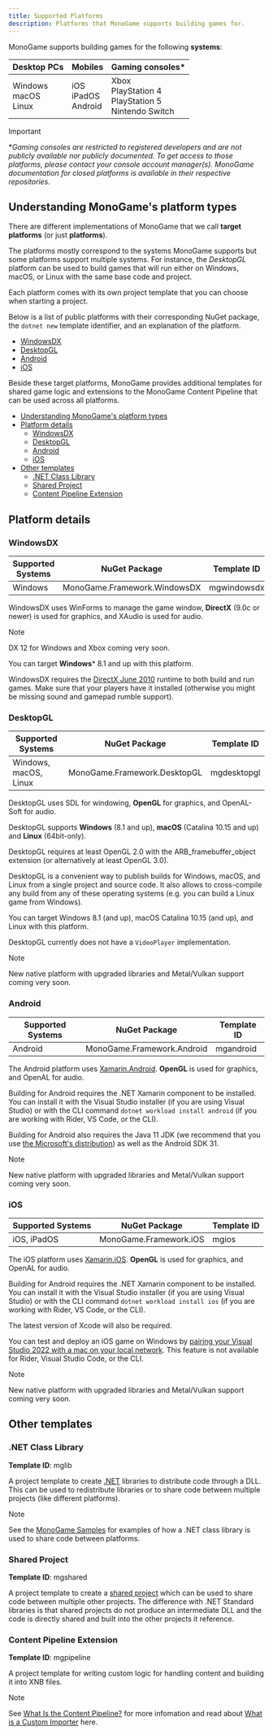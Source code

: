 ```yaml
---
title: Supported Platforms
description: Platforms that MonoGame supports building games for.
---
```


MonoGame supports building games for the following **systems**:

| **Desktop PCs**             | **Mobiles**                | **Gaming consoles***                                                           |
| --------------------------- | -------------------------- | ------------------------------------------------------------------------------ |
| Windows<br/>macOS<br/>Linux | iOS<br/>iPadOS<br/>Android | Xbox<br/>PlayStation 4<br/>PlayStation 5<br/>Nintendo Switch                   |

> [!IMPORTANT]
> **Gaming consoles are restricted to registered developers and are not publicly available nor publicly documented. To get access to those platforms, please contact your console account manager(s). MonoGame documentation for closed platforms is available in their respective repositories.*

## Understanding MonoGame's platform types

There are different implementations of MonoGame that we call **target platforms** (or just **platforms**).

The platforms mostly correspond to the systems MonoGame supports but some platforms support multiple systems. For instance, the *DesktopGL* platform can be used to build games that will run either on Windows, macOS, or Linux with the same base code and project.

Each platform comes with its own project template that you can choose when starting a project.

Below is a list of public platforms with their corresponding NuGet package, the `dotnet new` template identifier, and an explanation of the platform. 

- [WindowsDX](#windowsdx)
- [DesktopGL](#desktopgl)
- [Android](#android)
- [iOS](#ios)

Beside these target platforms, MonoGame provides additional templates for shared game logic and extensions to the MonoGame Content Pipeline that can be used across all platforms.

- [Understanding MonoGame's platform types](#understanding-monogames-platform-types)
- [Platform details](#platform-details)
  - [WindowsDX](#windowsdx)
  - [DesktopGL](#desktopgl)
  - [Android](#android)
  - [iOS](#ios)
- [Other templates](#other-templates)
  - [.NET Class Library](#net-class-library)
  - [Shared Project](#shared-project)
  - [Content Pipeline Extension](#content-pipeline-extension)

## Platform details

### WindowsDX

| **Supported Systems** | **NuGet Package**            | **Template ID** |
| --------------------- | ---------------------------- | --------------- |
| Windows               | MonoGame.Framework.WindowsDX | mgwindowsdx     |

WindowsDX uses WinForms to manage the game window, **DirectX** (9.0c or newer) is used for graphics, and XAudio is used for audio.

> [!NOTE]
> DX 12 for Windows and Xbox coming very soon.

You can target **Windows*** 8.1 and up with this platform.

WindowsDX requires the [DirectX June 2010](https://www.microsoft.com/en-us/download/details.aspx?id=8109) runtime to both build and run games. Make sure that your players have it installed (otherwise you might be missing sound and gamepad rumble support).

### DesktopGL

| **Supported Systems** | **NuGet Package**            | **Template ID** |
| --------------------- | ---------------------------- | --------------- |
| Windows, macOS, Linux | MonoGame.Framework.DesktopGL | mgdesktopgl     |

DesktopGL uses SDL for windowing, **OpenGL** for graphics, and OpenAL-Soft for audio. 

DesktopGL supports **Windows** (8.1 and up), **macOS** (Catalina 10.15 and up) and **Linux** (64bit-only).

DesktopGL requires at least OpenGL 2.0 with the ARB_framebuffer_object extension (or alternatively at least OpenGL 3.0).

DesktopGL is a convenient way to publish builds for Windows, macOS, and Linux from a single project and source code. It also allows to cross-compile any build from any of these operating systems (e.g. you can build a Linux game from Windows).

You can target Windows 8.1 (and up), macOS Catalina 10.15 (and up), and Linux with this platform.

DesktopGL currently does not have a `VideoPlayer` implementation.

> [!NOTE]
> New native platform with upgraded libraries and Metal/Vulkan support coming very soon.

### Android

| **Supported Systems** | **NuGet Package**          | **Template ID** |
| --------------------- | -------------------------- | --------------- |
| Android               | MonoGame.Framework.Android | mgandroid       |

The Android platform uses [Xamarin.Android](https://docs.microsoft.com/en-us/xamarin/android/). **OpenGL** is used for graphics, and OpenAL for audio.

Building for Android requires the .NET Xamarin component to be installed. You can install it with the Visual Studio installer (if you are using Visual Studio) or with the CLI command ```dotnet workload install android``` (if you are working with Rider, VS Code, or the CLI).

Building for Android also requires the Java 11 JDK (we recommend that you use [the Microsoft's distribution](https://docs.microsoft.com/en-us/java/openjdk/download#openjdk-11)) as well as the Android SDK 31.

> [!NOTE]
> New native platform with upgraded libraries and Metal/Vulkan support coming very soon.

### iOS

| **Supported Systems** | **NuGet Package**      | **Template ID** |
| --------------------- | ---------------------- | --------------- |
| iOS, iPadOS           | MonoGame.Framework.iOS | mgios           |

The iOS platform uses [Xamarin.iOS](https://docs.microsoft.com/en-us/xamarin/ios/). **OpenGL** is used for graphics, and OpenAL for audio.

Building for Android requires the .NET Xamarin component to be installed. You can install it with the Visual Studio installer (if you are using Visual Studio) or with the CLI command `dotnet workload install ios` (if you are working with Rider, VS Code, or the CLI).

The latest version of Xcode will also be required.

You can test and deploy an iOS game on Windows by [pairing your Visual Studio 2022 with a mac on your local network](https://docs.microsoft.com/en-us/xamarin/ios/get-started/installation/windows/connecting-to-mac/). This feature is not available for Rider, Visual Studio Code, or the CLI.

> [!NOTE]
> New native platform with upgraded libraries and Metal/Vulkan support coming very soon.

## Other templates

### .NET Class Library

**Template ID**: mglib

A project template to create [.NET](https://learn.microsoft.com/en-us/dotnet/standard/class-library-overview) libraries to distribute code through a DLL. This can be used to redistribute libraries or to share code between multiple projects (like different platforms).

> [!NOTE]
> See the [MonoGame Samples](https://github.com/MonoGame/MonoGame.Samples) for examples of how a .NET class library is used to share code between platforms.

### Shared Project

**Template ID**: mgshared

A project template to create a [shared project](https://docs.microsoft.com/en-us/xamarin/cross-platform/app-fundamentals/shared-projects) which can be used to share code between multiple other projects. The difference with .NET Standard libraries is that shared projects do not produce an intermediate DLL and the code is directly shared and built into the other projects it reference.

### Content Pipeline Extension

**Template ID**: mgpipeline

A project template for writing custom logic for handling content and building it into XNB files.

> [!NOTE]
> See [What Is the Content Pipeline?](../getting_to_know/whatis/content_pipeline/CP_Overview.md) for more infomation and read about [What is a Custom Importer](../getting_to_know/whatis/content_pipeline/CP_AddCustomProcImp.md) here.
